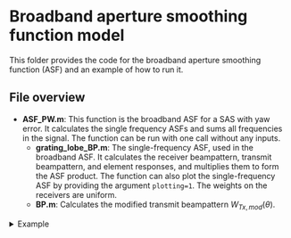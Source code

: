 # Broadband aperture smoothing function model

This folder provides the code for the broadband aperture smoothing function (ASF) and an example of how to run it.

## File overview

- **ASF_PW.m**: This function is the broadband ASF for a SAS with yaw error. It calculates the single frequency ASFs and sums all frequencies in the signal. The function can be run with one call without any inputs.
    - **grating_lobe_BP.m**: The single-frequency ASF, used in the broadband ASF. It calculates the receiver beampattern, transmit beampattern, and element responses, and multiplies them to form the ASF product. The function can also plot the single-frequency ASF by providing the argument `plotting=1`. The weights on the receivers are uniform.
    - **BP.m**: Calculates the modified transmit beampattern $W_{Tx,mod}(\theta)$.

<details>
<summary>Example</summary>

```Matlab
[total_BP, angles, u] = ASF_PW(); % Create broadband ASF with pre-defined parameters

f = figure('Position', [314 135 766 362]);

plot(u, db(abs(total_BP/max(total_BP(:)))), 'LineWidth', 1)
grid on
xlim([-0.1 0.1])
ylim([-75 5])
xlabel('$u$', 'Interpreter','latex')
ylabel('Power [dB]')
title('Periodic error grating lobes')
subtitle('Aperture smoothing function model')
set(gca,'LineWidth', 1, 'Fontsize', 12, 'FontName', 'Serif')
```
</details>

